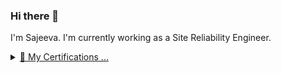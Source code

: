 ### Hi there 👋 

I'm Sajeeva. I'm currently working as a Site Reliability Engineer. 

<details><summary><a href="https://Example.com">🌱 My Certifications ...</a></summary>


2024   KCSA: Kubernetes and Cloud Native Security Associate

2024   KCNA: Kubernetes and Cloud Native Associate

2024   Professional Cloud Database Engineer - Google Cloud

2024   Istio (Service Mesh) Certified Associate

2024   CKS: Certified Kubernetes Security Specialist

2023	Prometheus Certified Associate

2023	CKAD: Certified Kubernetes Application Developer

2023	CKA: Certified Kubernetes Administrator

2023   Associate Cloud Engineer - Google Cloud

2021    HachiCorp Certified Terraform Associate

2018	AWS Certified Solutions Architect - Associate

2017	Oracle Certified Professional, MySQL 5.6 Database Administrator

2016	ITIL (2011) Foundation

2014	Red Hat Certified Engineer

2014	Red Hat Certified System Administrator

2014	Cisco Certified Network Associate

2013	MongoDB for DBAs

2013	Oracle Database 11g Performance Tuning Certified Expert

2013	VMware Certified Professional - Data Center Virtualization

2012    Oracle Real Application Clusters 11g and Grid Infrastructure Administrator

2012	Oracle Certified Professional

2011 	Oracle Certified Associate

2010	Certified Ethical Hacker


</details>
